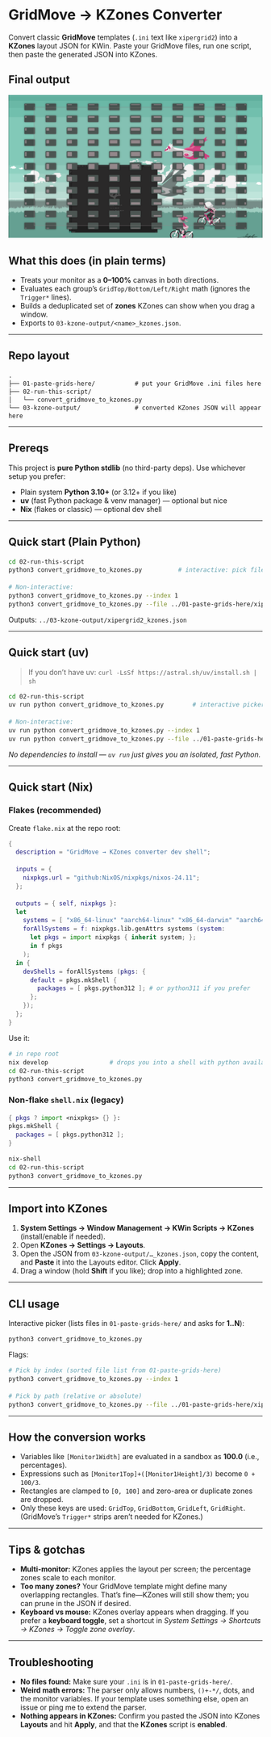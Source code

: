 # GridMove → KZones Converter

Convert classic **GridMove** templates (`.ini` text like `xipergrid2`) into a **KZones** layout JSON for KWin.
Paste your GridMove files, run one script, then paste the generated JSON into KZones.

## Final output
[![Grid Demo](00-demos/Grid_Drag.png)](00-demos/Grid_Demo.mp4)

## What this does (in plain terms)

* Treats your monitor as a **0–100%** canvas in both directions.
* Evaluates each group’s `GridTop/Bottom/Left/Right` math (ignores the `Trigger*` lines).
* Builds a deduplicated set of **zones** KZones can show when you drag a window.
* Exports to `03-kzone-output/<name>_kzones.json`.

---

## Repo layout

```
.
├── 01-paste-grids-here/           # put your GridMove .ini files here
├── 02-run-this-script/
│   └── convert_gridmove_to_kzones.py
└── 03-kzone-output/               # converted KZones JSON will appear here
```

---

## Prereqs

This project is **pure Python stdlib** (no third-party deps). Use whichever setup you prefer:

* Plain system **Python 3.10+** (or 3.12+ if you like)
* **uv** (fast Python package & venv manager) — optional but nice
* **Nix** (flakes or classic) — optional dev shell

---

## Quick start (Plain Python)

```bash
cd 02-run-this-script
python3 convert_gridmove_to_kzones.py          # interactive: pick file by index (1..N)

# Non-interactive:
python3 convert_gridmove_to_kzones.py --index 1
python3 convert_gridmove_to_kzones.py --file ../01-paste-grids-here/xipergrid2.ini
```

Outputs: `../03-kzone-output/xipergrid2_kzones.json`

---

## Quick start (uv)

> If you don’t have uv: `curl -LsSf https://astral.sh/uv/install.sh | sh`

```bash
cd 02-run-this-script
uv run python convert_gridmove_to_kzones.py        # interactive picker

# Non-interactive:
uv run python convert_gridmove_to_kzones.py --index 1
uv run python convert_gridmove_to_kzones.py --file ../01-paste-grids-here/xipergrid2.grid
```

*No dependencies to install — `uv run` just gives you an isolated, fast Python.*

---

## Quick start (Nix)

### Flakes (recommended)

Create `flake.nix` at the repo root:

```nix
{
  description = "GridMove → KZones converter dev shell";

  inputs = {
    nixpkgs.url = "github:NixOS/nixpkgs/nixos-24.11";
  };

  outputs = { self, nixpkgs }:
  let
    systems = [ "x86_64-linux" "aarch64-linux" "x86_64-darwin" "aarch64-darwin" ];
    forAllSystems = f: nixpkgs.lib.genAttrs systems (system:
      let pkgs = import nixpkgs { inherit system; };
      in f pkgs
    );
  in {
    devShells = forAllSystems (pkgs: {
      default = pkgs.mkShell {
        packages = [ pkgs.python312 ]; # or python311 if you prefer
      };
    });
  };
}
```

Use it:

```bash
# in repo root
nix develop                 # drops you into a shell with python available
cd 02-run-this-script
python3 convert_gridmove_to_kzones.py
```

### Non-flake `shell.nix` (legacy)

```nix
{ pkgs ? import <nixpkgs> {} }:
pkgs.mkShell {
  packages = [ pkgs.python312 ];
}
```

```bash
nix-shell
cd 02-run-this-script
python3 convert_gridmove_to_kzones.py
```

---

## Import into KZones

1. **System Settings → Window Management → KWin Scripts → KZones** (install/enable if needed).
2. Open **KZones → Settings → Layouts**.
3. Open the JSON from `03-kzone-output/…_kzones.json`, copy the content, and **Paste** it into the Layouts editor. Click **Apply**.
4. Drag a window (hold **Shift** if you like); drop into a highlighted zone.

---

## CLI usage

Interactive picker (lists files in `01-paste-grids-here/` and asks for **1..N**):

```bash
python3 convert_gridmove_to_kzones.py
```

Flags:

```bash
# Pick by index (sorted file list from 01-paste-grids-here)
python3 convert_gridmove_to_kzones.py --index 1

# Pick by path (relative or absolute)
python3 convert_gridmove_to_kzones.py --file ../01-paste-grids-here/xipergrid2.ini
```

---

## How the conversion works

* Variables like `[Monitor1Width]` are evaluated in a sandbox as **100.0** (i.e., percentages).
* Expressions such as `[Monitor1Top]+([Monitor1Height]/3)` become `0 + 100/3`.
* Rectangles are clamped to `[0, 100]` and zero-area or duplicate zones are dropped.
* Only these keys are used: `GridTop`, `GridBottom`, `GridLeft`, `GridRight`.
  (GridMove’s `Trigger*` strips aren’t needed for KZones.)

---

## Tips & gotchas

* **Multi-monitor:** KZones applies the layout per screen; the percentage zones scale to each monitor.
* **Too many zones?** Your GridMove template might define many overlapping rectangles. That’s fine—KZones will still show them; you can prune in the JSON if desired.
* **Keyboard vs mouse:** KZones overlay appears when dragging. If you prefer a **keyboard toggle**, set a shortcut in *System Settings → Shortcuts → KZones → Toggle zone overlay*.

---

## Troubleshooting

* **No files found:** Make sure your `.ini` is in `01-paste-grids-here/`.
* **Weird math errors:** The parser only allows numbers, `()+-*/`, dots, and the monitor variables. If your template uses something else, open an issue or ping me to extend the parser.
* **Nothing appears in KZones:** Confirm you pasted the JSON into KZones **Layouts** and hit **Apply**, and that the **KZones** script is **enabled**.
